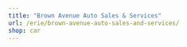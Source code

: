 ```yaml
---
title: "Brown Avenue Auto Sales & Services"
url: /erie/brown-avenue-auto-sales-and-services/
shop: car
---
```

